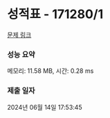 # 성적표 - 171280/1 

[문제 링크](https://level.goorm.io/exam/171280/%EC%84%B1%EC%A0%81%ED%91%9C/quiz/1) 

### 성능 요약

메모리: 11.58 MB, 시간: 0.28 ms

### 제출 일자

2024년 06월 14일 17:53:45

